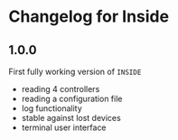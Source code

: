 # Changelog for Inside

## 1.0.0
First fully working version of `INSIDE`
- reading 4 controllers
- reading a configuration file
- log functionality
- stable against lost devices
- terminal user interface
